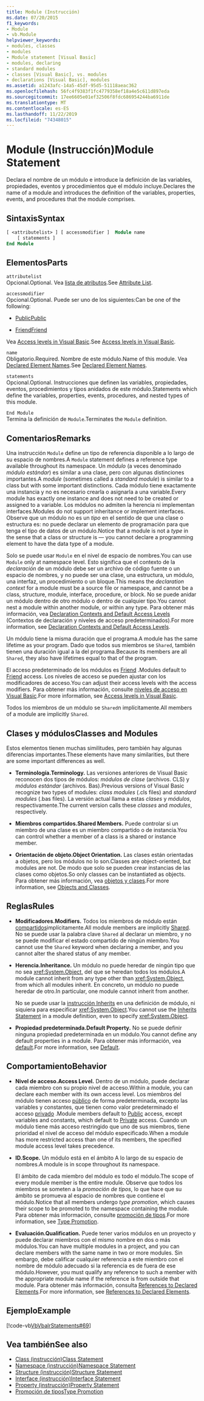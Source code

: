 ```yaml
---
title: Module (Instrucción)
ms.date: 07/20/2015
f1_keywords:
- Module
- vb.Module
helpviewer_keywords:
- modules, classes
- modules
- Module statement [Visual Basic]
- modules, declaring
- standard modules
- classes [Visual Basic], vs. modules
- declarations [Visual Basic], modules
ms.assetid: a1243afc-14a5-45df-95d5-51118aeac362
ms.openlocfilehash: 56fc4f9383f1fc4779358ef18a4e5c611d897eda
ms.sourcegitcommit: 17ee6605e01ef32506f8fdc686954244ba6911de
ms.translationtype: MT
ms.contentlocale: es-ES
ms.lasthandoff: 11/22/2019
ms.locfileid: "74348015"
---
```

# <a name="module-statement"></a><span data-ttu-id="3f53e-102">Module (Instrucción)</span><span class="sxs-lookup"><span data-stu-id="3f53e-102">Module Statement</span></span>

<span data-ttu-id="3f53e-103">Declara el nombre de un módulo e introduce la definición de las variables, propiedades, eventos y procedimientos que el módulo incluye.</span><span class="sxs-lookup"><span data-stu-id="3f53e-103">Declares the name of a module and introduces the definition of the variables, properties, events, and procedures that the module comprises.</span></span>

## <a name="syntax"></a><span data-ttu-id="3f53e-104">Sintaxis</span><span class="sxs-lookup"><span data-stu-id="3f53e-104">Syntax</span></span>

```vb
[ <attributelist> ] [ accessmodifier ]  Module name
    [ statements ]
End Module
```

## <a name="parts"></a><span data-ttu-id="3f53e-105">Elementos</span><span class="sxs-lookup"><span data-stu-id="3f53e-105">Parts</span></span>

`attributelist`  
<span data-ttu-id="3f53e-106">Opcional.</span><span class="sxs-lookup"><span data-stu-id="3f53e-106">Optional.</span></span> <span data-ttu-id="3f53e-107">Vea [lista de atributos](../../../visual-basic/language-reference/statements/attribute-list.md).</span><span class="sxs-lookup"><span data-stu-id="3f53e-107">See [Attribute List](../../../visual-basic/language-reference/statements/attribute-list.md).</span></span>

`accessmodifier`  
<span data-ttu-id="3f53e-108">Opcional.</span><span class="sxs-lookup"><span data-stu-id="3f53e-108">Optional.</span></span> <span data-ttu-id="3f53e-109">Puede ser uno de los siguientes:</span><span class="sxs-lookup"><span data-stu-id="3f53e-109">Can be one of the following:</span></span>

- [<span data-ttu-id="3f53e-110">Public</span><span class="sxs-lookup"><span data-stu-id="3f53e-110">Public</span></span>](../../../visual-basic/language-reference/modifiers/public.md)

- [<span data-ttu-id="3f53e-111">Friend</span><span class="sxs-lookup"><span data-stu-id="3f53e-111">Friend</span></span>](../../../visual-basic/language-reference/modifiers/friend.md)

<span data-ttu-id="3f53e-112">Vea [Access levels in Visual Basic](../../../visual-basic/programming-guide/language-features/declared-elements/access-levels.md).</span><span class="sxs-lookup"><span data-stu-id="3f53e-112">See [Access levels in Visual Basic](../../../visual-basic/programming-guide/language-features/declared-elements/access-levels.md).</span></span>

`name`  
<span data-ttu-id="3f53e-113">Obligatorio.</span><span class="sxs-lookup"><span data-stu-id="3f53e-113">Required.</span></span> <span data-ttu-id="3f53e-114">Nombre de este módulo.</span><span class="sxs-lookup"><span data-stu-id="3f53e-114">Name of this module.</span></span> <span data-ttu-id="3f53e-115">Vea [Declared Element Names](../../../visual-basic/programming-guide/language-features/declared-elements/declared-element-names.md).</span><span class="sxs-lookup"><span data-stu-id="3f53e-115">See [Declared Element Names](../../../visual-basic/programming-guide/language-features/declared-elements/declared-element-names.md).</span></span>

`statements`  
<span data-ttu-id="3f53e-116">Opcional.</span><span class="sxs-lookup"><span data-stu-id="3f53e-116">Optional.</span></span> <span data-ttu-id="3f53e-117">Instrucciones que definen las variables, propiedades, eventos, procedimientos y tipos anidados de este módulo.</span><span class="sxs-lookup"><span data-stu-id="3f53e-117">Statements which define the variables, properties, events, procedures, and nested types of this module.</span></span>

`End Module`  
<span data-ttu-id="3f53e-118">Termina la definición de `Module`.</span><span class="sxs-lookup"><span data-stu-id="3f53e-118">Terminates the `Module` definition.</span></span>

## <a name="remarks"></a><span data-ttu-id="3f53e-119">Comentarios</span><span class="sxs-lookup"><span data-stu-id="3f53e-119">Remarks</span></span>

<span data-ttu-id="3f53e-120">Una instrucción `Module` define un tipo de referencia disponible a lo largo de su espacio de nombres.</span><span class="sxs-lookup"><span data-stu-id="3f53e-120">A `Module` statement defines a reference type available throughout its namespace.</span></span> <span data-ttu-id="3f53e-121">Un *módulo* (a veces denominado *módulo estándar*) es similar a una clase, pero con algunas distinciones importantes.</span><span class="sxs-lookup"><span data-stu-id="3f53e-121">A *module* (sometimes called a *standard module*) is similar to a class but with some important distinctions.</span></span> <span data-ttu-id="3f53e-122">Cada módulo tiene exactamente una instancia y no es necesario crearla o asignarla a una variable.</span><span class="sxs-lookup"><span data-stu-id="3f53e-122">Every module has exactly one instance and does not need to be created or assigned to a variable.</span></span> <span data-ttu-id="3f53e-123">Los módulos no admiten la herencia ni implementan interfaces.</span><span class="sxs-lookup"><span data-stu-id="3f53e-123">Modules do not support inheritance or implement interfaces.</span></span> <span data-ttu-id="3f53e-124">Observe que un módulo no es un *tipo* en el sentido de que una clase o estructura es: no puede declarar un elemento de programación para que tenga el tipo de datos de un módulo.</span><span class="sxs-lookup"><span data-stu-id="3f53e-124">Notice that a module is not a *type* in the sense that a class or structure is — you cannot declare a programming element to have the data type of a module.</span></span>

<span data-ttu-id="3f53e-125">Solo se puede usar `Module` en el nivel de espacio de nombres.</span><span class="sxs-lookup"><span data-stu-id="3f53e-125">You can use `Module` only at namespace level.</span></span> <span data-ttu-id="3f53e-126">Esto significa que el contexto de la *declaración* de un módulo debe ser un archivo de código fuente o un espacio de nombres, y no puede ser una clase, una estructura, un módulo, una interfaz, un procedimiento o un bloque.</span><span class="sxs-lookup"><span data-stu-id="3f53e-126">This means the *declaration context* for a module must be a source file or namespace, and cannot be a class, structure, module, interface, procedure, or block.</span></span> <span data-ttu-id="3f53e-127">No se puede anidar un módulo dentro de otro módulo o dentro de cualquier tipo.</span><span class="sxs-lookup"><span data-stu-id="3f53e-127">You cannot nest a module within another module, or within any type.</span></span> <span data-ttu-id="3f53e-128">Para obtener más información, vea [Declaration Contexts and Default Access Levels](../../../visual-basic/language-reference/statements/declaration-contexts-and-default-access-levels.md) (Contextos de declaración y niveles de acceso predeterminados).</span><span class="sxs-lookup"><span data-stu-id="3f53e-128">For more information, see [Declaration Contexts and Default Access Levels](../../../visual-basic/language-reference/statements/declaration-contexts-and-default-access-levels.md).</span></span>

<span data-ttu-id="3f53e-129">Un módulo tiene la misma duración que el programa.</span><span class="sxs-lookup"><span data-stu-id="3f53e-129">A module has the same lifetime as your program.</span></span> <span data-ttu-id="3f53e-130">Dado que todos sus miembros se `Shared`, también tienen una duración igual a la del programa.</span><span class="sxs-lookup"><span data-stu-id="3f53e-130">Because its members are all `Shared`, they also have lifetimes equal to that of the program.</span></span>

<span data-ttu-id="3f53e-131">El acceso predeterminado de los módulos es [Friend](../../../visual-basic/language-reference/modifiers/friend.md) .</span><span class="sxs-lookup"><span data-stu-id="3f53e-131">Modules default to [Friend](../../../visual-basic/language-reference/modifiers/friend.md) access.</span></span> <span data-ttu-id="3f53e-132">Los niveles de acceso se pueden ajustar con los modificadores de acceso.</span><span class="sxs-lookup"><span data-stu-id="3f53e-132">You can adjust their access levels with the access modifiers.</span></span> <span data-ttu-id="3f53e-133">Para obtener más información, consulte [niveles de acceso en Visual Basic](../../../visual-basic/programming-guide/language-features/declared-elements/access-levels.md).</span><span class="sxs-lookup"><span data-stu-id="3f53e-133">For more information, see [Access levels in Visual Basic](../../../visual-basic/programming-guide/language-features/declared-elements/access-levels.md).</span></span>

<span data-ttu-id="3f53e-134">Todos los miembros de un módulo se `Shared`n implícitamente.</span><span class="sxs-lookup"><span data-stu-id="3f53e-134">All members of a module are implicitly `Shared`.</span></span>

## <a name="classes-and-modules"></a><span data-ttu-id="3f53e-135">Clases y módulos</span><span class="sxs-lookup"><span data-stu-id="3f53e-135">Classes and Modules</span></span>

<span data-ttu-id="3f53e-136">Estos elementos tienen muchas similitudes, pero también hay algunas diferencias importantes.</span><span class="sxs-lookup"><span data-stu-id="3f53e-136">These elements have many similarities, but there are some important differences as well.</span></span>

- <span data-ttu-id="3f53e-137">**Terminología.**</span><span class="sxs-lookup"><span data-stu-id="3f53e-137">**Terminology.**</span></span> <span data-ttu-id="3f53e-138">Las versiones anteriores de Visual Basic reconocen dos tipos de módulos: *módulos de clase* (archivos. CLS) y *módulos estándar* (archivos. Bas).</span><span class="sxs-lookup"><span data-stu-id="3f53e-138">Previous versions of Visual Basic recognize two types of modules: *class modules* (.cls files) and *standard modules* (.bas files).</span></span> <span data-ttu-id="3f53e-139">La versión actual llama a estas *clases* y *módulos*, respectivamente.</span><span class="sxs-lookup"><span data-stu-id="3f53e-139">The current version calls these *classes* and *modules*, respectively.</span></span>

- <span data-ttu-id="3f53e-140">**Miembros compartidos.**</span><span class="sxs-lookup"><span data-stu-id="3f53e-140">**Shared Members.**</span></span> <span data-ttu-id="3f53e-141">Puede controlar si un miembro de una clase es un miembro compartido o de instancia.</span><span class="sxs-lookup"><span data-stu-id="3f53e-141">You can control whether a member of a class is a shared or instance member.</span></span>

- <span data-ttu-id="3f53e-142">**Orientación de objeto.**</span><span class="sxs-lookup"><span data-stu-id="3f53e-142">**Object Orientation.**</span></span> <span data-ttu-id="3f53e-143">Las clases están orientadas a objetos, pero los módulos no lo son.</span><span class="sxs-lookup"><span data-stu-id="3f53e-143">Classes are object-oriented, but modules are not.</span></span> <span data-ttu-id="3f53e-144">De modo que solo se pueden crear instancias de las clases como objetos.</span><span class="sxs-lookup"><span data-stu-id="3f53e-144">So only classes can be instantiated as objects.</span></span> <span data-ttu-id="3f53e-145">Para obtener más información, vea [objetos y clases](../../../visual-basic/programming-guide/language-features/objects-and-classes/index.md).</span><span class="sxs-lookup"><span data-stu-id="3f53e-145">For more information, see [Objects and Classes](../../../visual-basic/programming-guide/language-features/objects-and-classes/index.md).</span></span>

## <a name="rules"></a><span data-ttu-id="3f53e-146">Reglas</span><span class="sxs-lookup"><span data-stu-id="3f53e-146">Rules</span></span>

- <span data-ttu-id="3f53e-147">**Modificadores.**</span><span class="sxs-lookup"><span data-stu-id="3f53e-147">**Modifiers.**</span></span> <span data-ttu-id="3f53e-148">Todos los miembros de módulo están [compartidos](../../../visual-basic/language-reference/modifiers/shared.md)implícitamente.</span><span class="sxs-lookup"><span data-stu-id="3f53e-148">All module members are implicitly [Shared](../../../visual-basic/language-reference/modifiers/shared.md).</span></span> <span data-ttu-id="3f53e-149">No se puede usar la palabra clave `Shared` al declarar un miembro, y no se puede modificar el estado compartido de ningún miembro.</span><span class="sxs-lookup"><span data-stu-id="3f53e-149">You cannot use the `Shared` keyword when declaring a member, and you cannot alter the shared status of any member.</span></span>

- <span data-ttu-id="3f53e-150">**Herencia.**</span><span class="sxs-lookup"><span data-stu-id="3f53e-150">**Inheritance.**</span></span> <span data-ttu-id="3f53e-151">Un módulo no puede heredar de ningún tipo que no sea <xref:System.Object>, del que se heredan todos los módulos.</span><span class="sxs-lookup"><span data-stu-id="3f53e-151">A module cannot inherit from any type other than <xref:System.Object>, from which all modules inherit.</span></span> <span data-ttu-id="3f53e-152">En concreto, un módulo no puede heredar de otro.</span><span class="sxs-lookup"><span data-stu-id="3f53e-152">In particular, one module cannot inherit from another.</span></span>

  <span data-ttu-id="3f53e-153">No se puede usar la [instrucción Inherits](../../../visual-basic/language-reference/statements/inherits-statement.md) en una definición de módulo, ni siquiera para especificar <xref:System.Object>.</span><span class="sxs-lookup"><span data-stu-id="3f53e-153">You cannot use the [Inherits Statement](../../../visual-basic/language-reference/statements/inherits-statement.md) in a module definition, even to specify <xref:System.Object>.</span></span>

- <span data-ttu-id="3f53e-154">**Propiedad predeterminada.**</span><span class="sxs-lookup"><span data-stu-id="3f53e-154">**Default Property.**</span></span> <span data-ttu-id="3f53e-155">No se puede definir ninguna propiedad predeterminada en un módulo.</span><span class="sxs-lookup"><span data-stu-id="3f53e-155">You cannot define any default properties in a module.</span></span> <span data-ttu-id="3f53e-156">Para obtener más información, vea [default](../../../visual-basic/language-reference/modifiers/default.md).</span><span class="sxs-lookup"><span data-stu-id="3f53e-156">For more information, see [Default](../../../visual-basic/language-reference/modifiers/default.md).</span></span>

## <a name="behavior"></a><span data-ttu-id="3f53e-157">Comportamiento</span><span class="sxs-lookup"><span data-stu-id="3f53e-157">Behavior</span></span>

- <span data-ttu-id="3f53e-158">**Nivel de acceso.**</span><span class="sxs-lookup"><span data-stu-id="3f53e-158">**Access Level.**</span></span> <span data-ttu-id="3f53e-159">Dentro de un módulo, puede declarar cada miembro con su propio nivel de acceso.</span><span class="sxs-lookup"><span data-stu-id="3f53e-159">Within a module, you can declare each member with its own access level.</span></span> <span data-ttu-id="3f53e-160">Los miembros del módulo tienen acceso [público](../../../visual-basic/language-reference/modifiers/public.md) de forma predeterminada, excepto las variables y constantes, que tienen como valor predeterminado el acceso [privado](../../../visual-basic/language-reference/modifiers/private.md) .</span><span class="sxs-lookup"><span data-stu-id="3f53e-160">Module members default to [Public](../../../visual-basic/language-reference/modifiers/public.md) access, except variables and constants, which default to [Private](../../../visual-basic/language-reference/modifiers/private.md) access.</span></span> <span data-ttu-id="3f53e-161">Cuando un módulo tiene más acceso restringido que uno de sus miembros, tiene prioridad el nivel de acceso del módulo especificado.</span><span class="sxs-lookup"><span data-stu-id="3f53e-161">When a module has more restricted access than one of its members, the specified module access level takes precedence.</span></span>

- <span data-ttu-id="3f53e-162">**ID.**</span><span class="sxs-lookup"><span data-stu-id="3f53e-162">**Scope.**</span></span> <span data-ttu-id="3f53e-163">Un módulo está en el ámbito A lo largo de su espacio de nombres.</span><span class="sxs-lookup"><span data-stu-id="3f53e-163">A module is in scope throughout its namespace.</span></span>

  <span data-ttu-id="3f53e-164">El ámbito de cada miembro del módulo es todo el módulo.</span><span class="sxs-lookup"><span data-stu-id="3f53e-164">The scope of every module member is the entire module.</span></span> <span data-ttu-id="3f53e-165">Observe que todos los miembros se someten a la *promoción de tipos*, lo que hace que su ámbito se promueva al espacio de nombres que contiene el módulo.</span><span class="sxs-lookup"><span data-stu-id="3f53e-165">Notice that all members undergo *type promotion*, which causes their scope to be promoted to the namespace containing the module.</span></span> <span data-ttu-id="3f53e-166">Para obtener más información, consulte [promoción de tipos](../../../visual-basic/programming-guide/language-features/declared-elements/type-promotion.md).</span><span class="sxs-lookup"><span data-stu-id="3f53e-166">For more information, see [Type Promotion](../../../visual-basic/programming-guide/language-features/declared-elements/type-promotion.md).</span></span>

- <span data-ttu-id="3f53e-167">**Evaluación.**</span><span class="sxs-lookup"><span data-stu-id="3f53e-167">**Qualification.**</span></span> <span data-ttu-id="3f53e-168">Puede tener varios módulos en un proyecto y puede declarar miembros con el mismo nombre en dos o más módulos.</span><span class="sxs-lookup"><span data-stu-id="3f53e-168">You can have multiple modules in a project, and you can declare members with the same name in two or more modules.</span></span> <span data-ttu-id="3f53e-169">Sin embargo, debe calificar cualquier referencia a este miembro con el nombre de módulo adecuado si la referencia es de fuera de ese módulo.</span><span class="sxs-lookup"><span data-stu-id="3f53e-169">However, you must qualify any reference to such a member with the appropriate module name if the reference is from outside that module.</span></span> <span data-ttu-id="3f53e-170">Para obtener más información, consulta [References to Declared Elements](../../../visual-basic/programming-guide/language-features/declared-elements/references-to-declared-elements.md).</span><span class="sxs-lookup"><span data-stu-id="3f53e-170">For more information, see [References to Declared Elements](../../../visual-basic/programming-guide/language-features/declared-elements/references-to-declared-elements.md).</span></span>

## <a name="example"></a><span data-ttu-id="3f53e-171">Ejemplo</span><span class="sxs-lookup"><span data-stu-id="3f53e-171">Example</span></span>

[!code-vb[VbVbalrStatements#69](~/samples/snippets/visualbasic/VS_Snippets_VBCSharp/VbVbalrStatements/VB/Class1.vb#69)]

## <a name="see-also"></a><span data-ttu-id="3f53e-172">Vea también</span><span class="sxs-lookup"><span data-stu-id="3f53e-172">See also</span></span>

- [<span data-ttu-id="3f53e-173">Class (instrucción)</span><span class="sxs-lookup"><span data-stu-id="3f53e-173">Class Statement</span></span>](../../../visual-basic/language-reference/statements/class-statement.md)
- [<span data-ttu-id="3f53e-174">Namespace (instrucción)</span><span class="sxs-lookup"><span data-stu-id="3f53e-174">Namespace Statement</span></span>](../../../visual-basic/language-reference/statements/namespace-statement.md)
- [<span data-ttu-id="3f53e-175">Structure (instrucción)</span><span class="sxs-lookup"><span data-stu-id="3f53e-175">Structure Statement</span></span>](../../../visual-basic/language-reference/statements/structure-statement.md)
- [<span data-ttu-id="3f53e-176">Interface (instrucción)</span><span class="sxs-lookup"><span data-stu-id="3f53e-176">Interface Statement</span></span>](../../../visual-basic/language-reference/statements/interface-statement.md)
- [<span data-ttu-id="3f53e-177">Property (instrucción)</span><span class="sxs-lookup"><span data-stu-id="3f53e-177">Property Statement</span></span>](../../../visual-basic/language-reference/statements/property-statement.md)
- [<span data-ttu-id="3f53e-178">Promoción de tipos</span><span class="sxs-lookup"><span data-stu-id="3f53e-178">Type Promotion</span></span>](../../../visual-basic/programming-guide/language-features/declared-elements/type-promotion.md)
